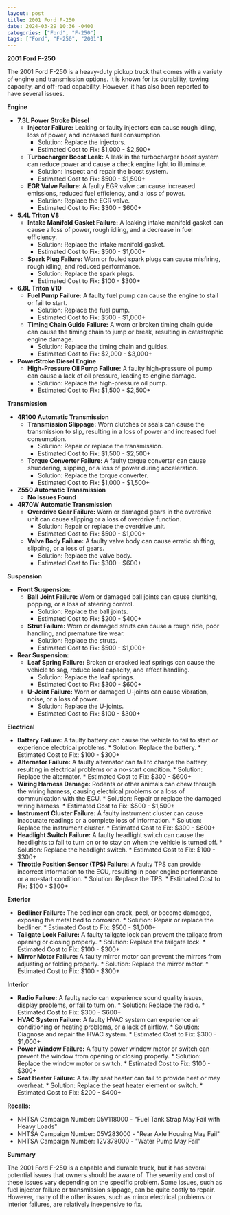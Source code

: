 ```yaml
---
layout: post
title: 2001 Ford F-250
date: 2024-03-29 10:36 -0400
categories: ["Ford", "F-250"]
tags: ["Ford", "F-250", "2001"]
---
```

**2001 Ford F-250**

The 2001 Ford F-250 is a heavy-duty pickup truck that comes with a variety of engine and transmission options. It is known for its durability, towing capacity, and off-road capability. However, it has also been reported to have several issues.

**Engine**

* **7.3L Power Stroke Diesel**
    * **Injector Failure:** Leaking or faulty injectors can cause rough idling, loss of power, and increased fuel consumption.
        * Solution: Replace the injectors.
        * Estimated Cost to Fix: $1,000 - $2,500+
    * **Turbocharger Boost Leak:** A leak in the turbocharger boost system can reduce power and cause a check engine light to illuminate.
        * Solution: Inspect and repair the boost system.
        * Estimated Cost to Fix: $500 - $1,500+
    * **EGR Valve Failure:** A faulty EGR valve can cause increased emissions, reduced fuel efficiency, and a loss of power.
        * Solution: Replace the EGR valve.
        * Estimated Cost to Fix: $300 - $600+
* **5.4L Triton V8**
    * **Intake Manifold Gasket Failure:** A leaking intake manifold gasket can cause a loss of power, rough idling, and a decrease in fuel efficiency.
        * Solution: Replace the intake manifold gasket.
        * Estimated Cost to Fix: $500 - $1,000+
    * **Spark Plug Failure:** Worn or fouled spark plugs can cause misfiring, rough idling, and reduced performance.
        * Solution: Replace the spark plugs.
        * Estimated Cost to Fix: $100 - $300+
* **6.8L Triton V10**
    * **Fuel Pump Failure:** A faulty fuel pump can cause the engine to stall or fail to start.
        * Solution: Replace the fuel pump.
        * Estimated Cost to Fix: $500 - $1,000+
    * **Timing Chain Guide Failure:** A worn or broken timing chain guide can cause the timing chain to jump or break, resulting in catastrophic engine damage.
        * Solution: Replace the timing chain and guides.
        * Estimated Cost to Fix: $2,000 - $3,000+
* **PowerStroke Diesel Engine**
    * **High-Pressure Oil Pump Failure:** A faulty high-pressure oil pump can cause a lack of oil pressure, leading to engine damage.
        * Solution: Replace the high-pressure oil pump.
        * Estimated Cost to Fix: $1,500 - $2,500+

**Transmission**

* **4R100 Automatic Transmission**
    * **Transmission Slippage:** Worn clutches or seals can cause the transmission to slip, resulting in a loss of power and increased fuel consumption.
        * Solution: Repair or replace the transmission.
        * Estimated Cost to Fix: $1,500 - $2,500+
    * **Torque Converter Failure:** A faulty torque converter can cause shuddering, slipping, or a loss of power during acceleration.
        * Solution: Replace the torque converter.
        * Estimated Cost to Fix: $1,000 - $1,500+
* **Z550 Automatic Transmission**
    * **No Issues Found**
* **4R70W Automatic Transmission**
    * **Overdrive Gear Failure:** Worn or damaged gears in the overdrive unit can cause slipping or a loss of overdrive function.
        * Solution: Repair or replace the overdrive unit.
        * Estimated Cost to Fix: $500 - $1,000+
    * **Valve Body Failure:** A faulty valve body can cause erratic shifting, slipping, or a loss of gears.
        * Solution: Replace the valve body.
        * Estimated Cost to Fix: $300 - $600+

**Suspension**

* **Front Suspension:**
    * **Ball Joint Failure:** Worn or damaged ball joints can cause clunking, popping, or a loss of steering control.
        * Solution: Replace the ball joints.
        * Estimated Cost to Fix: $200 - $400+
    * **Strut Failure:** Worn or damaged struts can cause a rough ride, poor handling, and premature tire wear.
        * Solution: Replace the struts.
        * Estimated Cost to Fix: $500 - $1,000+
* **Rear Suspension:**
    * **Leaf Spring Failure:** Broken or cracked leaf springs can cause the vehicle to sag, reduce load capacity, and affect handling.
        * Solution: Replace the leaf springs.
        * Estimated Cost to Fix: $300 - $600+
    * **U-Joint Failure:** Worn or damaged U-joints can cause vibration, noise, or a loss of power.
        * Solution: Replace the U-joints.
        * Estimated Cost to Fix: $100 - $300+

**Electrical**

* **Battery Failure:** A faulty battery can cause the vehicle to fail to start or experience electrical problems.
        * Solution: Replace the battery.
        * Estimated Cost to Fix: $100 - $300+
* **Alternator Failure:** A faulty alternator can fail to charge the battery, resulting in electrical problems or a no-start condition.
        * Solution: Replace the alternator.
        * Estimated Cost to Fix: $300 - $600+
* **Wiring Harness Damage:** Rodents or other animals can chew through the wiring harness, causing electrical problems or a loss of communication with the ECU.
        * Solution: Repair or replace the damaged wiring harness.
        * Estimated Cost to Fix: $500 - $1,500+
* **Instrument Cluster Failure:** A faulty instrument cluster can cause inaccurate readings or a complete loss of information.
        * Solution: Replace the instrument cluster.
        * Estimated Cost to Fix: $300 - $600+
* **Headlight Switch Failure:** A faulty headlight switch can cause the headlights to fail to turn on or to stay on when the vehicle is turned off.
        * Solution: Replace the headlight switch.
        * Estimated Cost to Fix: $100 - $300+
* **Throttle Position Sensor (TPS) Failure:** A faulty TPS can provide incorrect information to the ECU, resulting in poor engine performance or a no-start condition.
        * Solution: Replace the TPS.
        * Estimated Cost to Fix: $100 - $300+

**Exterior**

* **Bedliner Failure:** The bedliner can crack, peel, or become damaged, exposing the metal bed to corrosion.
        * Solution: Repair or replace the bedliner.
        * Estimated Cost to Fix: $500 - $1,000+
* **Tailgate Lock Failure:** A faulty tailgate lock can prevent the tailgate from opening or closing properly.
        * Solution: Replace the tailgate lock.
        * Estimated Cost to Fix: $100 - $300+
* **Mirror Motor Failure:** A faulty mirror motor can prevent the mirrors from adjusting or folding properly.
        * Solution: Replace the mirror motor.
        * Estimated Cost to Fix: $100 - $300+

**Interior**

* **Radio Failure:** A faulty radio can experience sound quality issues, display problems, or fail to turn on.
        * Solution: Replace the radio.
        * Estimated Cost to Fix: $300 - $600+
* **HVAC System Failure:** A faulty HVAC system can experience air conditioning or heating problems, or a lack of airflow.
        * Solution: Diagnose and repair the HVAC system.
        * Estimated Cost to Fix: $300 - $1,000+
* **Power Window Failure:** A faulty power window motor or switch can prevent the window from opening or closing properly.
        * Solution: Replace the window motor or switch.
        * Estimated Cost to Fix: $100 - $300+
* **Seat Heater Failure:** A faulty seat heater can fail to provide heat or may overheat.
        * Solution: Replace the seat heater element or switch.
        * Estimated Cost to Fix: $200 - $400+

**Recalls:**

* NHTSA Campaign Number: 05V118000 - "Fuel Tank Strap May Fail with Heavy Loads"
* NHTSA Campaign Number: 05V283000 - "Rear Axle Housing May Fail"
* NHTSA Campaign Number: 12V378000 - "Water Pump May Fail"

**Summary**

The 2001 Ford F-250 is a capable and durable truck, but it has several potential issues that owners should be aware of. The severity and cost of these issues vary depending on the specific problem. Some issues, such as fuel injector failure or transmission slippage, can be quite costly to repair. However, many of the other issues, such as minor electrical problems or interior failures, are relatively inexpensive to fix.
